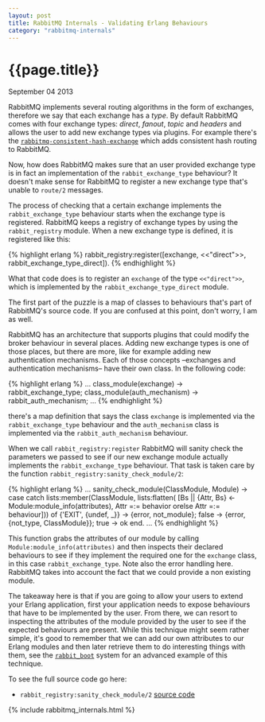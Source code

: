 ```yaml
---
layout: post
title: RabbitMQ Internals - Validating Erlang Behaviours
category: "rabbitmq-internals"
---
```


# {{page.title}} #

<span class="meta">September 04 2013</span>

RabbitMQ implements several routing algorithms in the form of exchanges, therefore we say that each exchange has a _type_. By default RabbitMQ comes with four exchange types: _direct_, _fanout_, _topic_ and _headers_ and allows the user to add new exchange types via plugins. For example there's the [`rabbitmq-consistent-hash-exchange`](http://hg.rabbitmq.com/rabbitmq-consistent-hash-exchange/file/rabbitmq_v3_1_5/README.md) which adds consistent hash routing to RabbitMQ. 

Now, how does RabbitMQ makes sure that an user provided exchange type is in fact an implementation of the `rabbit_exchange_type` behaviour? It doesn't make sense for RabbitMQ to register a new exchange type that's unable to `route/2` messages.

The process of checking that a certain exchange implements the `rabbit_exchange_type` behaviour starts when the exchange type is registered. RabbitMQ keeps a registry of exchange types by using the `rabbit_registry` module. When a new exchange type is defined, it is registered like this:

{% highlight erlang %}
rabbit_registry:register([exchange, <<"direct">>, rabbit_exchange_type_direct]).
{% endhighlight %}

What that code does is to register an `exchange` of the type `<<"direct">>`, which is implemented by the `rabbit_exchange_type_direct` module.

The first part of the puzzle is a map of classes to behaviours that's part of RabbitMQ's source code. If you are confused at this point, don't worry, I am as well.

RabbitMQ has an architecture that supports plugins that could modify the broker behaviour in several places. Adding new exchange types is one of those places, but there are more, like for example adding new authentication mechanisms. Each of those concepts –exchanges and authentication mechanisms– have their own class. In the following code:

{% highlight erlang %}
...
class_module(exchange)           -> rabbit_exchange_type;
class_module(auth_mechanism)     -> rabbit_auth_mechanism;
...
{% endhighlight %}

there's a map definition that says the class `exchange` is implemented via the `rabbit_exchange_type` behaviour and the `auth_mechanism` class is implemented via the `rabbit_auth_mechanism` behaviour.

When we call `rabbit_registry:register` RabbitMQ will sanity check the parameters we passed to see if our new exchange module actually implements the `rabbit_exchange_type` behaviour. That task is taken care by the function `rabbit_registry:sanity_check_module/2`:

{% highlight erlang %}
...
sanity_check_module(ClassModule, Module) ->
    case catch lists:member(ClassModule,
                            lists:flatten(
                              [Bs || {Attr, Bs} <-
                                         Module:module_info(attributes),
                                     Attr =:= behavior orelse
                                         Attr =:= behaviour])) of
        {'EXIT', {undef, _}}  -> {error, not_module};
        false                 -> {error, {not_type, ClassModule}};
        true                  -> ok
    end.
...
{% endhighlight %}

This function grabs the attributes of our module by calling `Module:module_info(attributes)` and then inspects their declared behaviours to see if they implement the required one for the `exchange` class, in this case `rabbit_exchange_type`. Note also the error handling here. RabbitMQ takes into account the fact that we could provide a non existing module.

The takeaway here is that if you are going to allow your users to extend your Erlang application, first your application needs to expose behaviours that have to be implemented by the user. From there, we can resort to inspecting the attributes of the module provided by the user to see if the expected behaviours are present. While this technique might seem rather simple, it's good to remember that we can add our own attributes to our Erlang modules and then later retrieve them to do interesting things with them, see the [`rabbit_boot`](https://github.com/videlalvaro/rabbit-internals/blob/master/rabbit_boot_process.md) system for an advanced example of this technique.

To see the full source code go here:

- `rabbit_registry:sanity_check_module/2` [source code](http://hg.rabbitmq.com/rabbitmq-server/file/dd70b629351f/src/rabbit_registry.erl#l117)

{% include rabbitmq_internals.html %}